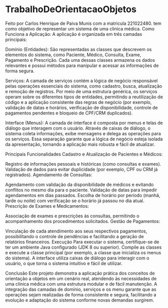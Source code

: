 # TrabalhoDeOrientacaoObjetos
Feito por Carlos Henrique de Paiva Munis com a matricula 221022480.
tem como objetivo de representar um sistema de uma clinica médica.
Como Funciona a Aplicação:
A aplicação é organizada em três camadas principais:

Domínio (Entidades):
São representadas as classes que descrevem os elementos do sistema, como Paciente, Médico, Consulta, Exame, Pagamento e Prescrição. Cada uma dessas classes armazena os dados relevantes e possui métodos para manipular e acessar as informações de forma segura.

Serviços:
A camada de serviços contém a lógica de negócio responsável pelas operações essenciais do sistema, como cadastro, busca, atualização e remoção de registros. Por meio de uma estrutura genérica, os serviços operam sobre os diferentes tipos de entidades, permitindo a reutilização de código e a aplicação consistente das regras de negócio (por exemplo, validação de datas e horários, verificação de disponibilidade, controle de pagamentos pendentes e bloqueio de CPF/CRM duplicados).

Interface (Menus):
A camada de interface é composta por menus e telas de diálogo que interagem com o usuário. Através de caixas de diálogo, o sistema coleta informações, exibe mensagens e delega as operações para os serviços. Essa separação garante que a lógica de negócio esteja isolada da apresentação, tornando a aplicação mais robusta e fácil de atualizar.

Principais Funcionalidades
Cadastro e Atualização de Pacientes e Médicos:

Registro de informações pessoais e históricas (como consultas e exames).
Validação de dados para evitar duplicidade (por exemplo, CPF ou CRM já registrados).
Agendamento de Consultas:

Agendamento com validação da disponibilidade de médicos e evitando conflitos no mesmo dia para o paciente.
Validação de datas para impedir agendamentos em dias passados.
Escolha de horário por período (manhã, tarde ou noite) com verificação se o horário já passou no dia atual.
Prescrição de Exames e Medicamentos:

Associação de exames e prescrições às consultas, permitindo o acompanhamento dos procedimentos solicitados.
Gestão de Pagamentos:

Vinculação de cada atendimento aos seus respectivos pagamentos, possibilitando o controle de pendências e facilitando a geração de relatórios financeiros.
Execução
Para executar o sistema, certifique-se de ter um ambiente Java configurado (JDK 8 ou superior). Compile as classes e execute a classe principal (por exemplo, a classe que inicializa os menus do sistema). A interface utiliza caixas de diálogo para interagir com o usuário, o que torna o sistema intuitivo e fácil de utilizar.

Conclusão
Este projeto demonstra a aplicação prática dos conceitos de orientação a objetos em um cenário real, atendendo às necessidades de uma clínica médica com uma estrutura modular e de fácil manutenção. A integração das camadas de domínio, serviços e os menu garante que as operações sejam realizadas de forma consistente e segura, facilitando a evolução e adaptação do sistema conforme novas demandas surgirem.
